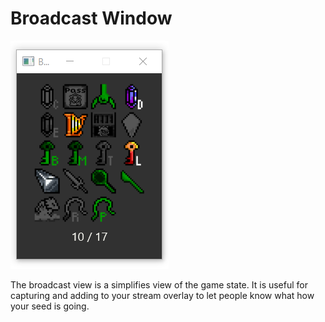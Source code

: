 # Broadcast Window

![Broadcast View Window](images/broadcast-win.png)

The broadcast view is a simplifies view of the game state. It is useful for
capturing and adding to your stream overlay to let people know what how
your seed is going.
